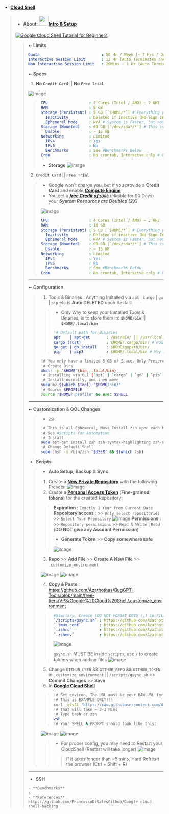 - #### [Cloud Shell](https://cloud.google.com/shell)
> - #### About: [<img src="https://github.com/Azathothas/BugGPT-Tools/assets/58171889/7737d632-1cf6-46a0-8b3a-644482b9022d" width="30" height="30">**Intro** & **Setup**](https://www.youtube.com/watch?v=RdDyF3jVbbE)
> [![Google Cloud Shell Tutorial for Beginners](https://img.youtube.com/vi/RdDyF3jVbbE/maxresdefault.jpg)](https://www.youtube.com/watch?v=RdDyF3jVbbE)
> > ➼ **Limits**
> > ```yaml
> > Quota                           : 50 Hr / Week [~ 7 Hrs / Day]
> > Interactive Session Limit       : 12 Hr [Auto Terminates and Loses Persistance] # Interactive = You continously use the Shell Environment
> > Non Interactive Session Limit   : 20Mins ~ 1 Hr [Auto Terminates and Loses Persistance] # Non Interactive = You do nothing & Shell Environment is Idle
> > ```
> > ➼ **Specs**
> > 1. **No `Credit Card`** || **No `Free Trial`** 
> > 
> > ![image](https://github.com/Azathothas/BugGPT-Tools/assets/58171889/2eafe78f-e37e-4b83-93c5-e5394fb35f98)
> > 
> > > ```YAML
> > > CPU                  : 2 Cores (Intel / AMD) ~ 2 GHZ
> > > RAM                  : 8 GB
> > > Storage (Persistent) : 5 GB [`$HOME/*`] # Everything you keep in ~/$USERNAME (Home) directoy will Survive (Persist) a System Reboot 
> > >   Inactivity         : Deleted if inactive (No Sign In & Use of Cloud Shell for 120 days)
> > >   Ephemeral Mode     : N/A # System is Faster, but nothing is preserved, Read : https://cloud.google.com/shell/docs/using-cloud-shell#choosing_ephemeral_mode
> > > Storage (Mounted)    : 60 GB [`/dev/sda*/*`] # This is a temporary storage mounted on System Boot, RESET after a System Reboot 
> > >   Usable             : ~ 15 GB 
> > > Networking           : Limited
> > >   IPv4               : Yes
> > >   IPv6               : No
> > >   Benchmarks         : See #Benchmarks Below
> > > Cron                 : No crontab, Interactve only # Can't Schedule tasks etc
> > > ```
> > > - **Storage**
> > > ![image](https://github.com/Azathothas/BugGPT-Tools/assets/58171889/4d841f1d-909c-4697-b0e4-fe845d437b95)
> > > 
> > 2. **`Credit Card`** || **`Free Trial`** 
> > > - Google won't charge you, but if you provide a **Credit Card** and enable [**Compute Engine**](https://console.cloud.google.com/apis/api/compute.googleapis.com/metrics)                                                                               
> > > - You get a [***free Credit of `$300`***](https://cloud.google.com/free/docs/free-cloud-features) (eligible for 90 Days) your ***System Resources are Doubled (2X)***
> > > 
> > > ![image](https://github.com/Azathothas/BugGPT-Tools/assets/58171889/7e41099e-321d-479c-876d-8641ea5e4507)
> > > 
> > > ```YAML
> > > CPU                  : 4 Cores (Intel / AMD) ~ 2 GHZ
> > > RAM                  : 16 GB
> > > Storage (Persistent) : 5 GB [`$HOME/*`] # Everything you keep in ~/$USERNAME (Home) directoy will Survive (Persist) a System Reboot 
> > >   Inactivity         : Deleted if inactive (No Sign In & Use of Cloud Shell for 120 days)
> > >   Ephemeral Mode     : N/A # System is Faster, but nothing is preserved, Read : https://cloud.google.com/shell/docs/using-cloud-shell#choosing_ephemeral_mode
> > > Storage (Mounted)    : 60 GB [`/dev/sda*/*`] # This is a temporary storage mounted on System Boot, RESET after a System Reboot 
> > >   Usable             : ~ 15 GB 
> > > Networking           : Limited
> > >   IPv4               : Yes
> > >   IPv6               : No
> > >   Benchmarks         : See #Benchmarks Below
> > > Cron                 : No crontab, Interactve only # Can't Schedule tasks etc   
> > > ```
> > ---
> > ➼ **Configuration**
> > > 1. Tools & Binaries : Anything Installed via `apt` | `cargo` | `go` | `pip` etc is **Auto DELETED** upon Restart
> > > > - Only Way to keep your Installed Tools & Binaries, is to store them in: **`$HOME/bin`** || **`$HOME/.local/bin`**
> > > > ```YAML
> > > > !# Default path for Binaries
> > > > apt    | apt-get       : /usr/bin/ || /usr/local/bin/
> > > > cargo (rust)           : $HOME/.cargo/bin/ # Rust is not installed by default
> > > > go get | go install    : $HOME/gopath/bin/
> > > > pip    | pip3          : $HOME/.local/bin # May need to `source ~/.profile`
> > > > ```
> > > ```bash
> > > !# You only have a limited 5 GB of Space. Only Preserve Absolute Necessities
> > > !# Create Dirs
> > > mkdir -p "$HOME"{bin,,.local/bin}
> > > !# Installing via CLI (`apt` | `cargo` | `go` | `pip` etc)
> > > !# Install normally, and then move
> > > sudo mv $(which $Tool) "$HOME/bin/"
> > > !# Source $PROFILE
> > > source "$HOME/.profile" && exec $SHELL
> > > ```
> > ---
> > ➼ **Customization** & **QOL Changes**
> > > - `ZSH`
> > > ```bash
> > > !# This is all Ephemeral, Must Install zsh upon each boot, Only ~/.dotfiles are Preserved
> > > !# See #Scripts for Automation
> > > !# Install
> > > sudo apt-get install zsh zsh-syntax-highlighting zsh-autosuggestions -y
> > > !# Change Default Shell
> > > sudo chsh -s /bin/zsh "$USER" && $(which zsh)
> > > ```
> > - **Scripts**
> > > - **Auto Setup**, **Backup** & **Sync**
> > > 1. Create a [**New Private Repository**](https://github.com/new) with the following Presets:
> > > ![image](https://github.com/Azathothas/BugGPT-Tools/assets/58171889/4c3a2824-f323-403a-beb0-bb3be77f4788)
> > > 2. Create a [**Personal Access Token**](https://github.com/settings/tokens?type=beta) (**Fine-grained tokens**) for the created Repository:
> > > > **Expiration**           : `Exactly 1 Year from Current Date`
> > > > **Repository access**    : >> `Only select repositories` >> `Select Your Repository`
> > > > ![image](https://github.com/Azathothas/BugGPT-Tools/assets/58171889/bf3c316b-e332-4dd7-bfcb-0da19da3ecac)
> > > > **Permissions**          : >> `Repository permissions` >> `Read & Write` | `Read` (**DO NOT give any Account Permission**)
> > > > - **Generate Token** >> **Copy somewhere safe**
> > > > 
> > > > ![image](https://github.com/Azathothas/BugGPT-Tools/assets/58171889/6eb9fe4b-6d8a-4861-836e-cbffdc68cd0b)
> > > >
> > > 3. **Repo** >> **Add File** >> **Create A New File** >> `.customize_environment`
> > > 
> > > ![image](https://github.com/Azathothas/BugGPT-Tools/assets/58171889/30d0cffb-4179-45ff-a695-57b64b93905e)
> > > ![image](https://github.com/Azathothas/BugGPT-Tools/assets/58171889/617857cf-740a-4e8b-9258-023943f07090)
> > >
> > > 4. **Copy & Paste** : https://github.com/Azathothas/BugGPT-Tools/blob/main/free-tiers/VPS/Google%20Cloud%20Shell/.customize_environment
> > > > ```yaml
> > > > #Similary, Create (DO NOT FORGET DOTS (.) In FILENAMES) the following files and Copy paste
> > > > `/scripts/gsync.sh` : https://github.com/Azathothas/BugGPT-Tools/blob/main/free-tiers/VPS/Google%20Cloud%20Shell/gsync.sh 
> > > > `.tmux.conf`        : https://github.com/Azathothas/BugGPT-Tools/blob/main/free-tiers/VPS/Google%20Cloud%20Shell/.tmux.conf
> > > > `.zshrc`            : https://github.com/Azathothas/BugGPT-Tools/blob/main/free-tiers/VPS/Google%20Cloud%20Shell/.zshrc
> > > > `.zshenv`           : https://github.com/Azathothas/BugGPT-Tools/blob/main/free-tiers/VPS/Google%20Cloud%20Shell/.zshenv
> > > > ```
> > > > ![image](https://github.com/Azathothas/BugGPT-Tools/assets/58171889/10481c12-1306-44e1-9710-2a0ebc16f167)
> > > > 
> > > > `gsync.sh` MUST BE inside `scripts`, use `/` to create folders when adding files
> > > > ![image](https://github.com/Azathothas/BugGPT-Tools/assets/58171889/3d6e24bc-684d-4c03-8183-a8b22939b0f7)
> > > > 
> > > 5. Change `GITHUB_USER` && `GITHUB_REPO` && `GITHUB_TOKEN` in `.customize_environment` || `/scripts/gsync.sh` >> **Commit Changes** >> **Save**
> > > 6. In [**Google Cloud Shell**](https://shell.cloud.google.com/?hl=en_US&fromcloudshell=true&show=terminal)
> > > > ```bash
> > > > !# Set environ, The URL must be your RAW URL for `.customize_environment`
> > > > !# This is EXAMPLE ONLY!!!
> > > > curl -qfsSL "https://raw.githubusercontent.com/Azathothas/GoogleVPS/main/.customize_environment?token=GHFAT0BBBBBY3DGUSBWHAQI2Y4YWSADASQ" | bash
> > > > !# That will take ~ 2-3 Mins
> > > > !# Type bash or zsh
> > > > zsh
> > > > !# Your SHELL & PROMPT should look like this: 
> > > > ```
> > > ![image](https://github.com/Azathothas/BugGPT-Tools/assets/58171889/f9bd6c03-5534-43f9-8b24-9ab3003f282b)
> > > ![image](https://github.com/Azathothas/BugGPT-Tools/assets/58171889/8e61d347-c60b-493d-bbb5-425050014256)
> > >  
> > > > - For proper config, you may need to Restart your CloudShell (Restart will take longer)
> > > > ![image](https://github.com/Azathothas/BugGPT-Tools/assets/58171889/56f4e12f-7ae4-4b16-bffa-de702e9b249b)
> > > > 
> > > > > If it takes longer than ~5 mins, Hard Refresh the browser (Ctrl + Shift + R)
> > > > 
> > ---
> > - **SSH**
> > ```
> > - **Benchmarks**
> > s
> > - **References**
> > https://github.com/FrancescoDiSalesGithub/Google-cloud-shell-hacking

